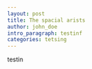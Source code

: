 ```yaml
---
layout: post
title: The spacial arists
author: john_doe
intro_paragraph: testinf
categories: tetsing
---
```

testin
